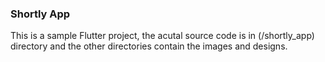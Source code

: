 ### Shortly App
This is a sample Flutter project, the acutal source code is in (/shortly_app) directory and the other directories contain the images and designs.
